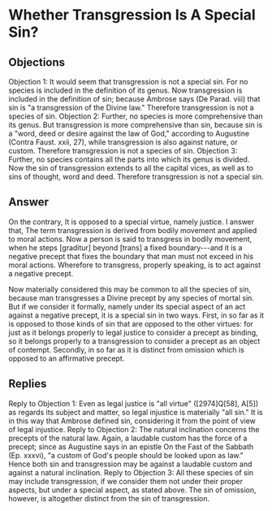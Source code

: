 # Whether Transgression Is A Special Sin?
## Objections
Objection 1: It would seem that transgression is not a special sin. For no species is included in the definition of its genus. Now transgression is included in the definition of sin; because Ambrose says (De Parad. viii) that sin is "a transgression of the Divine law." Therefore transgression is not a species of sin.
Objection 2: Further, no species is more comprehensive than its genus. But transgression is more comprehensive than sin, because sin is a "word, deed or desire against the law of God," according to Augustine (Contra Faust. xxii, 27), while transgression is also against nature, or custom. Therefore transgression is not a species of sin.
Objection 3: Further, no species contains all the parts into which its genus is divided. Now the sin of transgression extends to all the capital vices, as well as to sins of thought, word and deed. Therefore transgression is not a special sin.
## Answer
On the contrary, It is opposed to a special virtue, namely justice.
I answer that, The term transgression is derived from bodily movement and applied to moral actions. Now a person is said to transgress in bodily movement, when he steps [graditur] beyond [trans] a fixed boundary---and it is a negative precept that fixes the boundary that man must not exceed in his moral actions. Wherefore to transgress, properly speaking, is to act against a negative precept.

Now materially considered this may be common to all the species of sin, because man transgresses a Divine precept by any species of mortal sin. But if we consider it formally, namely under its special aspect of an act against a negative precept, it is a special sin in two ways. First, in so far as it is opposed to those kinds of sin that are opposed to the other virtues: for just as it belongs properly to legal justice to consider a precept as binding, so it belongs properly to a transgression to consider a precept as an object of contempt. Secondly, in so far as it is distinct from omission which is opposed to an affirmative precept.
## Replies
Reply to Objection 1: Even as legal justice is "all virtue" ([2974]Q[58], A[5]) as regards its subject and matter, so legal injustice is materially "all sin." It is in this way that Ambrose defined sin, considering it from the point of view of legal injustice.
Reply to Objection 2: The natural inclination concerns the precepts of the natural law. Again, a laudable custom has the force of a precept; since as Augustine says in an epistle On the Fast of the Sabbath (Ep. xxxvi), "a custom of God's people should be looked upon as law." Hence both sin and transgression may be against a laudable custom and against a natural inclination.
Reply to Objection 3: All these species of sin may include transgression, if we consider them not under their proper aspects, but under a special aspect, as stated above. The sin of omission, however, is altogether distinct from the sin of transgression.